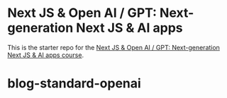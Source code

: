# Next JS & Open AI / GPT: Next-generation Next JS & AI apps
This is the starter repo for the [Next JS & Open AI / GPT: Next-generation Next JS & AI apps course](https://www.udemy.com/course/next-js-ai/?referralCode=CF9492ACD4991930F84E).
# blog-standard-openai
